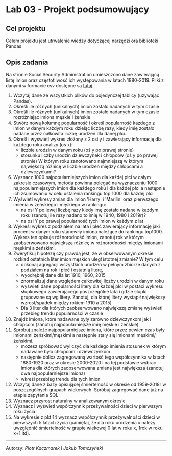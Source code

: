 # Lab 03 - Projekt podsumowujący

## Cel projektu
Celem projektu jest utrwalenie wiedzy dotyczącej narzędzi ora biblioteki Pandas

## Opis zadania
Na stronie Social Security Administration umieszczono dane zawierającą listę imion oraz częstotliwość ich występowania w latach 1880-2019. Pliki z danymi w formacie csv dostępne są [tutaj](https://www.ssa.gov/oact/babynames/names.zip).

1. Wczytaj dane ze wszystkich plików do pojedynczej tablicy (używając Pandas).
2. Określi ile różnych (unikalnych) imion zostało nadanych w tym czasie
3. Określi ile różnych (unikalnych) imion zostało nadanych w tym czasie rozróżniając imiona męskie i żeńskie
4. Stwórz nową kolumnę popularność i określ popularność każdego z imion w danym każdym roku dzieląc liczbę razy, kiedy imię zostało nadane przez całkowita liczbę urodzeń dla danej płci.  
5. Określ i wyświetl wykres złożony z 2 osi y i zawierający informację dla każdego roku analizy (oś x):
   - liczbie urodzin w danym roku (oś y po prawej stronie)
   - stosunku liczby urodzin dziewczynek i chłopców (oś y po prawej stronie)
W którym roku zanotowano najmniejszą w którym największą różnicę w liczbie urodzeń między chłopcami a dziewczynkami? 
5. Wyznacz 1000 najpopularniejszych imion dla każdej płci w całym zakresie czasowym, metoda powinna polegać na wyznaczeniu 1000 najpopularniejszych imion dla każdego roku i dla każdej płci a następnie ich zsumowaniu w celu ustalenia rankingu top 1000 dla każdej płci.
6. Wyświetl wykresy zmian dla imion 'Harry' i 'Marilin' oraz pierwszego imienia w żeńskiego i męskiego w rankingu:
    - na osi Y po lewej liczbę razy kiedy imę zostało nadane w każdym roku (zanotuj ile razy nadano to imię w 1940, 1980 i 2019r)?
    - na osi Y po prawej popularność tych imion w każdym z lat
7. Wykreśl wykres z podziałem na lata i płeć zawierający informację jaki procent w danym roku stanowiły imiona należące do rankingu top1000. Wykres ten opisuje różnorodność imion, zanotuj rok w którym zaobserwowano największą różnicę w różnorodności między imionami męskimi a żeńskimi.
8. Zweryfikuj hipotezę czy prawdą jest, że w obserwowanym okresie rozkład ostatnich liter imion męskich uległ istotnej zmianie? W tym celu 
    - dokonaj agregacji wszystkich urodzeń w pełnym zbiorze danych z podziałem na rok i płeć i ostatnią literę,
    - wyodrębnij dane dla lat 1910, 1960, 2015
    - znormalizuj dane względem całkowitej liczby urodzin w danym roku
    - wyświetl dane popularności litery dla każdej płci w postaci wykresu słupkowego zawierającego poszczególne lata i gdzie słupki grupowane są wg litery. Zanotuj, dla której litery wystąpił największy wzrost/spadek między rokiem 1910 a 2015)
    - Dla 3 liter dla których zaobserwowano największą zmianę wyświetl przebieg trendu popularności w czasie
9.  Znajdź imiona, które nadawane były zarówno dziewczynkom jak i chłopcom (zanotuj najpopularniejsze imię męskie i żeńskie)
10. Spróbuj znaleźć najpopularniejsze imiona, które przez pewien czas były imionami żeńskimi/męskimi a następnie stały się imionami męskimi/żeńskimi.
    - możesz spróbować wyliczyć dla każdego imienia stosunek w którym nadawane było chłopcom i dziewczynkom
    - następnie oblicz zagregowaną wartość tego współczynnika w latach 1880-1920 oraz w okresie 2000-2020 i na tej podstawie wybrać imiona dla których zaobserwowana zmiana jest największa (zanotuj dwa najpopularniejsze imiona)
    - wkreśl przebieg trendu dla tych imion
11. Wczytaj dane z bazy opisującej śmiertelność w okresie od 1959-2018r w poszczególnych grupach wiekowych. Spróbuj zagregować dane już na etapie zapytania SQL
12. Wyznacz przyrost naturalny w analizowanym okresie
13. Wyznacz i wyświetl współczynnik przeżywalności dzieci w pierwszym roku życia
14. Na wykresie z pkt 14 wyznacz współczynnik przeżywalności dzieci w pierwszych 5 latach życia (pamiętaj, że dla roku urodzenia x należy uwzględnić śmiertelność w grupie wiekowej 0 lat w roku x, 1rok w roku x+1 itd).




---
Autorzy: *Piotr Kaczmarek*  i *Jakub Tomczyński*
